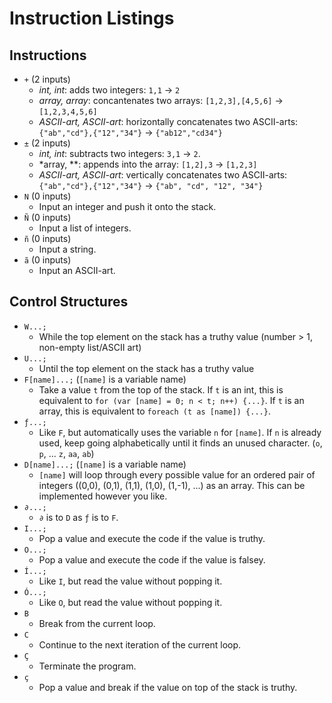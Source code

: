 # Instruction Listings #

## Instructions ##

- `+` (2 inputs)
  - *int, int*: adds two integers: `1,1` -> `2`
  - *array, array*: concantenates two arrays: `[1,2,3],[4,5,6]` -> `[1,2,3,4,5,6]`
  - *ASCII-art, ASCII-art*: horizontally concatenates two ASCII-arts: `{"ab","cd"},{"12","34"}` -> `{"ab12","cd34"}`
- `±` (2 inputs)
  - *int, int*: subtracts two integers: `3,1` -> `2`.
  - *array, **: appends into the array: `[1,2],3` -> `[1,2,3]`
  - *ASCII-art, ASCII-art*: vertically concatenates two ASCII-arts: `{"ab","cd"},{"12","34"}` -> `{"ab", "cd", "12", "34"}`
- `N` (0 inputs)
  - Input an integer and push it onto the stack.
- `Ñ` (0 inputs)
  - Input a list of integers.
- `ñ` (0 inputs)
  - Input a string.
- `ã` (0 inputs)
  - Input an ASCII-art.
  
## Control Structures ##

- `W...;`
  - While the top element on the stack has a truthy value (number > 1, non-empty list/ASCII art)
- `U...;`
  - Until the top element on the stack has a truthy value
- `F[name]...;` (`[name]` is a variable name)
  - Take a value `t` from the top of the stack. If `t` is an int, this is equivalent to `for (var [name] = 0;
    n < t; n++) {...}`. If `t` is an array, this is equivalent to `foreach (t as [name]) {...}`.
- `ƒ...;`
  - Like `F`, but automatically uses the variable `n` for `[name]`. If `n` is already used, keep going
    alphabetically until it finds an unused character. (`o`, `p`, ... `z`, `aa`, `ab`)
- `D[name]...;` (`[name]` is a variable name)
  - `[name]` will loop through every possible value for an ordered pair of integers ((0,0), (0,1), (1,1), (1,0), (1,-1), ...)
    as an array. This can be implemented however you like.
- `∂...;`
  - `∂` is to `D` as `ƒ` is to `F`.
- `I...;`
  - Pop a value and execute the code if the value is truthy.
- `O...;`
  - Pop a value and execute the code if the value is falsey.
- `Í...;`
  - Like `I`, but read the value without popping it.
- `Ó...;`
  - Like `O`, but read the value without popping it.
- `B`
  - Break from the current loop.
- `C`
  - Continue to the next iteration of the current loop.
- `Ç`
  - Terminate the program.
- `ç`
  - Pop a value and break if the value on top of the stack is truthy.
